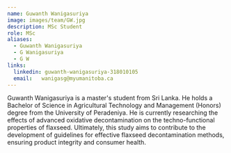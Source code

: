 ```yaml
---
name: Guwanth Wanigasuriya
image: images/team/GW.jpg
description: MSc Student
role: MSc
aliases:
  - Guwanth Wanigasuriya
  - G Wanigasuriya
  - G W
links:
  linkedin: guwanth-wanigasuriya-318010105
  email:   wanigasg@myumanitoba.ca
---
```

Guwanth Wanigasuriya is a master's student from Sri Lanka. He holds a Bachelor of Science in Agricultural Technology and Management (Honors) degree from the University of Peradeniya. He is currently researching the effects of advanced oxidative decontamination on the techno-functional properties of flaxseed. Ultimately, this study aims to contribute to the development of guidelines for effective flaxseed decontamination methods, ensuring product integrity and consumer health.
